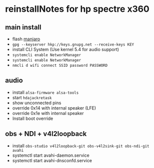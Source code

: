 # reinstallNotes for hp spectre x360

## main install
- flash [manjaro](https://manjaro.org/downloads/official/architect/)
- `gpg --keyserver hkp://keys.gnupg.net --receive-keys KEY`
- install CLI System (Use kernel 5.4 for audio support)
- `systemcli enable NetworkManager`
- `systemcli enable NetworkManager`
- `nmcli d wifi connect SSID password PASSWORD`

## audio
- install `alsa-firmware alsa-tools`
- start `hdajackretask`
- show unconnected pins
- override 0x14 with internal speaker (LFE)
- override 0x1e with internal speaker
- Install boot override

## obs + NDI + v4l2loopback
- install `obs-studio v4l2loopback-git obs-v4l2sink-git obs-ndi-git avahi`
- systemctl start avahi-daemon.service
- systemctl start avahi-dnsconfd.service

